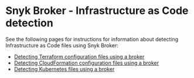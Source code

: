 # Snyk Broker - Infrastructure as Code detection

See the following pages for instructions for information about detecting Infrastructure as Code files using Snyk Broker:

* [Detecting Terraform configuration files using a broker](detecting-terraform-configuration-files-using-a-broker.md)
* [Detecting CloudFormation configuration files using a broker](detecting-cloudformation-configuration-files-using-a-broker.md)
* [Detecting Kubernetes files using a broker](detecting-kubernetes-configuration-files-using-a-broker.md)
